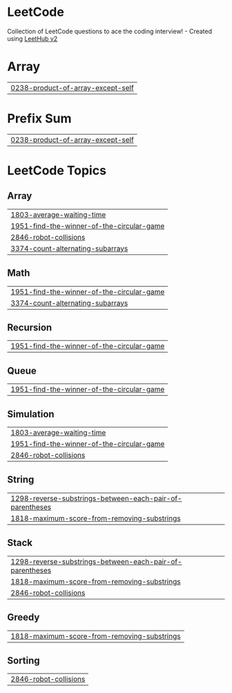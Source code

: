 # LeetCode
Collection of LeetCode questions to ace the coding interview! - Created using [LeetHub v2](https://github.com/arunbhardwaj/LeetHub-2.0)


# Array
|  |
| ------- |
| [0238-product-of-array-except-self](https://github.com/Hemanthsai18/LeetCode/tree/master/0238-product-of-array-except-self) |
# Prefix Sum
|  |
| ------- |
| [0238-product-of-array-except-self](https://github.com/Hemanthsai18/LeetCode/tree/master/0238-product-of-array-except-self) |
<!---LeetCode Topics Start-->
# LeetCode Topics
## Array
|  |
| ------- |
| [1803-average-waiting-time](https://github.com/Hemanthsai18/LeetCode/tree/master/1803-average-waiting-time) |
| [1951-find-the-winner-of-the-circular-game](https://github.com/Hemanthsai18/LeetCode/tree/master/1951-find-the-winner-of-the-circular-game) |
| [2846-robot-collisions](https://github.com/Hemanthsai18/LeetCode/tree/master/2846-robot-collisions) |
| [3374-count-alternating-subarrays](https://github.com/Hemanthsai18/LeetCode/tree/master/3374-count-alternating-subarrays) |
## Math
|  |
| ------- |
| [1951-find-the-winner-of-the-circular-game](https://github.com/Hemanthsai18/LeetCode/tree/master/1951-find-the-winner-of-the-circular-game) |
| [3374-count-alternating-subarrays](https://github.com/Hemanthsai18/LeetCode/tree/master/3374-count-alternating-subarrays) |
## Recursion
|  |
| ------- |
| [1951-find-the-winner-of-the-circular-game](https://github.com/Hemanthsai18/LeetCode/tree/master/1951-find-the-winner-of-the-circular-game) |
## Queue
|  |
| ------- |
| [1951-find-the-winner-of-the-circular-game](https://github.com/Hemanthsai18/LeetCode/tree/master/1951-find-the-winner-of-the-circular-game) |
## Simulation
|  |
| ------- |
| [1803-average-waiting-time](https://github.com/Hemanthsai18/LeetCode/tree/master/1803-average-waiting-time) |
| [1951-find-the-winner-of-the-circular-game](https://github.com/Hemanthsai18/LeetCode/tree/master/1951-find-the-winner-of-the-circular-game) |
| [2846-robot-collisions](https://github.com/Hemanthsai18/LeetCode/tree/master/2846-robot-collisions) |
## String
|  |
| ------- |
| [1298-reverse-substrings-between-each-pair-of-parentheses](https://github.com/Hemanthsai18/LeetCode/tree/master/1298-reverse-substrings-between-each-pair-of-parentheses) |
| [1818-maximum-score-from-removing-substrings](https://github.com/Hemanthsai18/LeetCode/tree/master/1818-maximum-score-from-removing-substrings) |
## Stack
|  |
| ------- |
| [1298-reverse-substrings-between-each-pair-of-parentheses](https://github.com/Hemanthsai18/LeetCode/tree/master/1298-reverse-substrings-between-each-pair-of-parentheses) |
| [1818-maximum-score-from-removing-substrings](https://github.com/Hemanthsai18/LeetCode/tree/master/1818-maximum-score-from-removing-substrings) |
| [2846-robot-collisions](https://github.com/Hemanthsai18/LeetCode/tree/master/2846-robot-collisions) |
## Greedy
|  |
| ------- |
| [1818-maximum-score-from-removing-substrings](https://github.com/Hemanthsai18/LeetCode/tree/master/1818-maximum-score-from-removing-substrings) |
## Sorting
|  |
| ------- |
| [2846-robot-collisions](https://github.com/Hemanthsai18/LeetCode/tree/master/2846-robot-collisions) |
<!---LeetCode Topics End-->